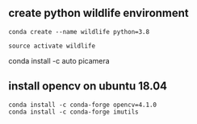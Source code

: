## create python wildlife environment
```
conda create --name wildlife python=3.8

source activate wildlife
```

conda install -c auto picamera

## install opencv on ubuntu 18.04
```
conda install -c conda-forge opencv=4.1.0
conda install -c conda-forge imutils
```

